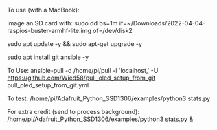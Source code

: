 To use (with a MacBook):

image an SD card with: sudo dd bs=1m if=~/Downloads/2022-04-04-raspios-buster-armhf-lite.img of=/dev/disk2

sudo apt update -y && sudo apt-get upgrade -y

sudo apt install git ansible -y

To Use: ansible-pull -d /home/pi/pull -i 'localhost,' -U https://github.com/Wied58/pull_oled_setup_from_git pull_oled_setup_from_git.yml

To test: /home/pi/Adafruit_Python_SSD1306/examples/python3 stats.py

For extra credit (send to process background): /home/pi/Adafruit_Python_SSD1306/examples/python3 stats.py & 


